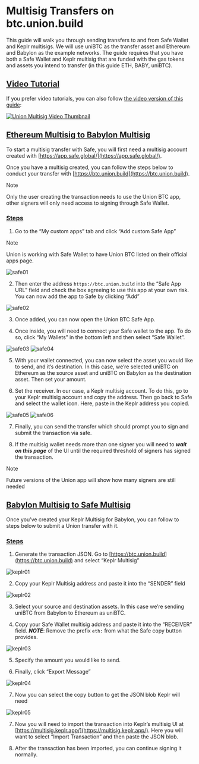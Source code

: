 Multisig Transfers on btc.union.build
=====================================

This guide will walk you through sending transfers to and from Safe Wallet and Keplr multisigs. We will use uniBTC as the transfer asset and Ethereum and Babylon as the example networks. The guide requires that you have both a Safe Wallet and Keplr multisig that are funded with the gas tokens and assets you intend to transfer (in this guide ETH, BABY, uniBTC).

[Video Tutorial](#video-tutorial)
---------------------------------

If you prefer video tutorials, you can also follow [the video version of this guide](https://youtu.be/ajd3wHlyDYQ):

[![Union Multisig Video Thumbnail](/faq/union-multisig-video.png)](https://youtu.be/ajd3wHlyDYQ)

[Ethereum Multisig to Babylon Multisig](#ethereum-multisig-to-babylon-multisig)
-------------------------------------------------------------------------------

To start a multisig transfer with Safe, you will first need a multisig account created with [https://app.safe.global/](https://app.safe.global/).

Once you have a multisig created, you can follow the steps below to conduct your transfer with [https://btc.union.build](https://btc.union.build).

Note

Only the user creating the transaction needs to use the Union BTC app, other signers will only need access to signing through Safe Wallet.

### [Steps](#steps)

1.  Go to the “My custom apps” tab and click “Add custom Safe App”

Note

Union is working with Safe Wallet to have Union BTC listed on their official apps page.

![safe01](/faq/safe-01.png)

2.  Then enter the address `https://btc.union.build` into the “Safe App URL” field and check the box agreeing to use this app at your own risk. You can now add the app to Safe by clicking “Add”

![safe02](/faq/safe-02.png)

3.  Once added, you can now open the Union BTC Safe App.
    
4.  Once inside, you will need to connect your Safe wallet to the app. To do so, click “My Wallets” in the bottom left and then select “Safe Wallet”.
    

![safe03](/faq/safe-03.png) ![safe04](/faq/safe-04.png)

5.  With your wallet connected, you can now select the asset you would like to send, and it’s destination. In this case, we’re selected uniBTC on Ethereum as the source asset and uniBTC on Babylon as the destination asset. Then set your amount.
    
6.  Set the receiver. In our case, a Keplr multisig account. To do this, go to your Keplr multisig account and copy the address. Then go back to Safe and select the wallet icon. Here, paste in the Keplr address you copied.
    

![safe05](/faq/safe-05.png) ![safe06](/faq/safe-06.png)

7.  Finally, you can send the transfer which should prompt you to sign and submit the transaction via safe.
    
8.  If the multisig wallet needs more than one signer you will need to _**wait on this page**_ of the UI until the required threshold of signers has signed the transaction.
    

Note

Future versions of the Union app will show how many signers are still needed

[Babylon Multisig to Safe Multisig](#babylon-multisig-to-safe-multisig)
-----------------------------------------------------------------------

Once you’ve created your Keplr Multisig for Babylon, you can follow to steps below to submit a Union transfer with it.

### [Steps](#steps-1)

1.  Generate the transaction JSON. Go to [https://btc.union.build](https://btc.union.build) and select “Keplr Multisig”

![keplr01](/faq/keplr-01.png)

2.  Copy your Keplr Multisig address and paste it into the “SENDER” field

![keplr02](/faq/keplr-02.png)

3.  Select your source and destination assets. In this case we’re sending uniBTC from Babylon to Ethereum as uniBTC.
    
4.  Copy your Safe Wallet multisig address and paste it into the “RECEIVER” field. _**NOTE**_: Remove the prefix `eth:` from what the Safe copy button provides.
    

![keplr03](/faq/keplr-03.png)

5.  Specify the amount you would like to send.
    
6.  Finally, click “Export Message”
    

![keplr04](/faq/keplr-04.png)

7.  Now you can select the copy button to get the JSON blob Keplr will need

![keplr05](/faq/keplr-05.png)

7.  Now you will need to import the transaction into Keplr’s multisig UI at [https://multisig.keplr.app/](https://multisig.keplr.app/). Here you will want to select “Import Transaction” and then paste the JSON blob.
    
8.  After the transaction has been imported, you can continue signing it normally.
    